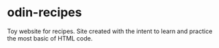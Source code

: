 # odin-recipes
Toy website for recipes. Site created with the intent to learn and practice the most basic of HTML code.
